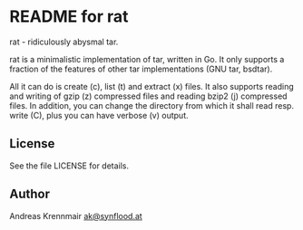 # README for rat

rat - ridiculously abysmal tar.

rat is a minimalistic implementation of tar, written in Go. It only supports a 
fraction of the features of other tar implementations (GNU tar, bsdtar).

All it can do is create (c), list (t) and extract (x) files. It also supports 
reading and writing of gzip (z) compressed files and reading bzip2 (j) 
compressed files. In addition, you can change the directory from which it shall 
read resp.  write (C), plus you can have verbose (v) output.

## License

See the file LICENSE for details.

## Author

Andreas Krennmair <ak@synflood.at>
